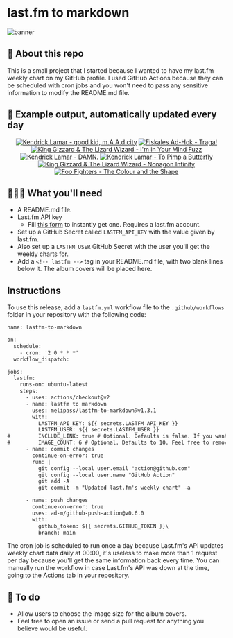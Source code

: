 # last.fm to markdown

![banner](banner.png)

## 🤖 About this repo
This is a small project that I started because I wanted to have my last.fm weekly chart on my GitHub profile. I used GitHub Actions because they can be scheduled with cron jobs and you won't need to pass any sensitive information to modify the README.md file.

## 🎵 Example output, automatically updated every day
<!-- lastfm -->
<p align="center"><a href="https://www.last.fm/music/Kendrick+Lamar/good+kid,+m.A.A.d+city"><img src="https://lastfm.freetls.fastly.net/i/u/64s/48628c6af67db437b0b9ff156b2c1085.jpg" title="Kendrick Lamar - good kid, m.A.A.d city"></a> <a href="https://www.last.fm/music/Fiskales+Ad-Hok/Traga!"><img src="https://lastfm.freetls.fastly.net/i/u/64s/95ab7f6a4ff640b6c08d1fd090f04db3.png" title="Fiskales Ad-Hok - Traga!"></a> <a href="https://www.last.fm/music/King+Gizzard+&+The+Lizard+Wizard/I%27m+in+Your+Mind+Fuzz"><img src="https://lastfm.freetls.fastly.net/i/u/64s/3f17671d88380e1665af8ef7f0f88d5b.jpg" title="King Gizzard & The Lizard Wizard - I'm in Your Mind Fuzz"></a> <a href="https://www.last.fm/music/Kendrick+Lamar/DAMN."><img src="https://lastfm.freetls.fastly.net/i/u/64s/8a59ed3a9c71cb5113325e2026889e4a.png" title="Kendrick Lamar - DAMN."></a> <a href="https://www.last.fm/music/Kendrick+Lamar/To+Pimp+a+Butterfly"><img src="https://lastfm.freetls.fastly.net/i/u/64s/86b35c4eb3c479da49c915d8771bbd1a.png" title="Kendrick Lamar - To Pimp a Butterfly"></a> <a href="https://www.last.fm/music/King+Gizzard+&+The+Lizard+Wizard/Nonagon+Infinity"><img src="https://lastfm.freetls.fastly.net/i/u/64s/45d2570199853ec87e5da6dd8c1ea1a3.jpg" title="King Gizzard & The Lizard Wizard - Nonagon Infinity"></a> <a href="https://www.last.fm/music/Foo+Fighters/The+Colour+and+the+Shape"><img src="https://lastfm.freetls.fastly.net/i/u/64s/c2ecd547171fc923b5b32718a8e8780a.jpg" title="Foo Fighters - The Colour and the Shape"></a> </p>

          
## 👩🏽‍💻 What you'll need
* A README.md file.
* Last.fm API key
  * Fill [this form](https://www.last.fm/api/account/create) to instantly get one. Requires a last.fm account.
* Set up a GitHub Secret called ```LASTFM_API_KEY``` with the value given by last.fm.
* Also set up a ```LASTFM_USER``` GitHub Secret with the user you'll get the weekly charts for.
* Add a ```<!-- lastfm -->``` tag in your README.md file, with two blank lines below it. The album covers will be placed here.

## Instructions
To use this release, add a ```lastfm.yml``` workflow file to the ```.github/workflows``` folder in your repository with the following code:
```diff
name: lastfm-to-markdown

on:
  schedule:
    - cron: '2 0 * * *'
  workflow_dispatch:

jobs:
  lastfm:
    runs-on: ubuntu-latest
    steps:
      - uses: actions/checkout@v2
      - name: lastfm to markdown
        uses: melipass/lastfm-to-markdown@v1.3.1
        with:
          LASTFM_API_KEY: ${{ secrets.LASTFM_API_KEY }}
          LASTFM_USER: ${{ secrets.LASTFM_USER }}
#         INCLUDE_LINK: true # Optional. Defaults is false. If you want to include the link to the album page, set this to true.
#         IMAGE_COUNT: 6 # Optional. Defaults to 10. Feel free to remove this line if you want.
      - name: commit changes
        continue-on-error: true
        run: |
          git config --local user.email "action@github.com"
          git config --local user.name "GitHub Action"
          git add -A
          git commit -m "Updated last.fm's weekly chart" -a

      - name: push changes
        continue-on-error: true
        uses: ad-m/github-push-action@v0.6.0
        with:
          github_token: ${{ secrets.GITHUB_TOKEN }}\
          branch: main
```
The cron job is scheduled to run once a day because Last.fm's API updates weekly chart data daily at 00:00, it's useless to make more than 1 request per day because you'll get the same information back every time. You can manually run the workflow in case Last.fm's API was down at the time, going to the Actions tab in your repository.

## 🚧 To do
* Allow users to choose the image size for the album covers.
* Feel free to open an issue or send a pull request for anything you believe would be useful.
